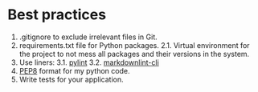 # Best practices

1. .gitignore to exclude irrelevant files in Git.
2. requirements.txt file for Python packages.
2.1. Virtual environment for the project to not mess all packages
and their versions in the system.
3. Use liners:
3.1. [pylint](https://pylint.pycqa.org/en/latest/)
3.2. [markdownlint-cli](https://github.com/igorshubovych/markdownlint-cli)
4. [PEP8](http://python.org/dev/peps/pep-0008/) format for my python code.
5. Write tests for your application.
